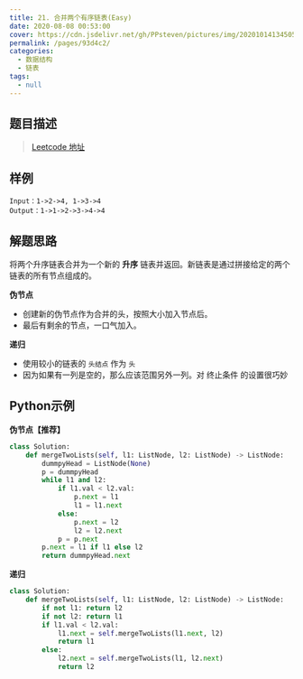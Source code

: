```yaml
---
title: 21. 合并两个有序链表(Easy)
date: 2020-08-08 00:53:00
cover: https://cdn.jsdelivr.net/gh/PPsteven/pictures/img/20201014134505.png
permalink: /pages/93d4c2/
categories: 
  - 数据结构
  - 链表
tags: 
  - null
---
```


## 题目描述

> [Leetcode 地址](https://leetcode-cn.com/problems/merge-two-sorted-lists/)

## 样例

```
Input：1->2->4, 1->3->4
Output：1->1->2->3->4->4
```

## 解题思路

将两个升序链表合并为一个新的 **升序** 链表并返回。新链表是通过拼接给定的两个链表的所有节点组成的。 

**伪节点**

- 创建新的伪节点作为合并的头，按照大小加入节点后。
- 最后有剩余的节点，一口气加入。

**递归**

- 使用较小的链表的 `头结点` 作为 `头`
- 因为如果有一列是空的，那么应该范围另外一列。对 终止条件 的设置很巧妙

## Python示例

**伪节点【推荐】**

```python
class Solution:
    def mergeTwoLists(self, l1: ListNode, l2: ListNode) -> ListNode:
        dummpyHead = ListNode(None)
        p = dummpyHead
        while l1 and l2:
            if l1.val < l2.val:
                p.next = l1
                l1 = l1.next
            else:
                p.next = l2 
                l2 = l2.next 
            p = p.next 
        p.next = l1 if l1 else l2
        return dummpyHead.next  
```

**递归**

```python
class Solution:
    def mergeTwoLists(self, l1: ListNode, l2: ListNode) -> ListNode:
        if not l1: return l2
        if not l2: return l1 
        if l1.val < l2.val:
            l1.next = self.mergeTwoLists(l1.next, l2)
            return l1
        else:
            l2.next = self.mergeTwoLists(l1, l2.next)
            return l2 
```

